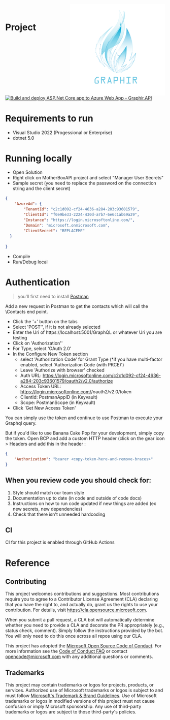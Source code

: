 <img src="./imgs/graphir.svg" width=300 align=right> <br/>

# Project
[![Build and deploy ASP.Net Core app to Azure Web App - Graphir.API](https://github.com/microsoft/Graphir/actions/workflows/main.yml/badge.svg)](https://github.com/microsoft/Graphir/actions/workflows/main.yml)

# Requirements to run
* Visual Studio 2022 (Progessional or Enterprise)
* dotnet 5.0

# Running locally
* Open Solution
* Right click on MotherBoxAPI project and select "Manager User Secrets"
* Sample secret (you need to replace the password on the connection string and the client secret)
```JSON
{
	"AzureAd": {
		"TenantId": "c2c1d092-cf24-4636-a284-203c93601579",
		"ClientId": "f0e9be33-2224-430d-a7b7-6e6c1ab69a29",
		"Instance": "https://login.microsoftonline.com/",
		"Domain": "microsoft.onmicrosoft.com",
		"ClientSecret": "REPLACEME"
  }

}
```
* Compile
* Run/Debug local

# Authentication
> you'll first need to install [Postman](https://www.postman.com/)

Add a new request in Postman to get the contacts which will call the \Contacts end point.

* Click the '+' button on the tabs
* Select 'POST'', if it is not already selected
* Enter the Uri of https://localhost:5001/GraphQL or whatever Uri you are testing
* Click on 'Authorization''
* For Type, select 'OAuth 2.0'
* In the Configure New Token section
  * select 'Authorization Code' for Grant Type (*if you have multi-factor enabled, select 'Authorization Code (with PKCE)')
  * Leave 'Authorize with browser' checked
  * Auth URL: https://login.microsoftonline.com/c2c1d092-cf24-4636-a284-203c93601579/oauth2/v2.0/authorize
  * Access Token URL: https://login.microsoftonline.com/<tenant>/oauth2/v2.0/token
  * ClientId: PostmanAppID (in Keyvault)
  * Scope: PostmanScope (in Keyvault)
* Click 'Get New Access Token'

You can simply use the token and continue to use Postman to execute your Graphql query. 

But if you'd like to use Banana Cake Pop for your development, simply copy the token. 
Open BCP and add a custom HTTP header (click on the gear icon > Headers  and add this in the header :

```JSON
{ 
	"Authorization": "bearer <copy-token-here-and-remove-braces>"
}
```

## When you review code you should check for:

1. Style should match our team style
2. Documentation up to date (in code and outside of code docs)
3. Instructions on how to run code updated if new things are added (ex new secrets, new dependencies)
4. Check that there isn't unneeded hardcoding

## CI 
CI for this project is enabled through GitHub Actions

# Reference


## Contributing

This project welcomes contributions and suggestions.  Most contributions require you to agree to a
Contributor License Agreement (CLA) declaring that you have the right to, and actually do, grant us
the rights to use your contribution. For details, visit https://cla.opensource.microsoft.com.

When you submit a pull request, a CLA bot will automatically determine whether you need to provide
a CLA and decorate the PR appropriately (e.g., status check, comment). Simply follow the instructions
provided by the bot. You will only need to do this once across all repos using our CLA.

This project has adopted the [Microsoft Open Source Code of Conduct](https://opensource.microsoft.com/codeofconduct/).
For more information see the [Code of Conduct FAQ](https://opensource.microsoft.com/codeofconduct/faq/) or
contact [opencode@microsoft.com](mailto:opencode@microsoft.com) with any additional questions or comments.

## Trademarks

This project may contain trademarks or logos for projects, products, or services. Authorized use of Microsoft 
trademarks or logos is subject to and must follow 
[Microsoft's Trademark & Brand Guidelines](https://www.microsoft.com/en-us/legal/intellectualproperty/trademarks/usage/general).
Use of Microsoft trademarks or logos in modified versions of this project must not cause confusion or imply Microsoft sponsorship.
Any use of third-party trademarks or logos are subject to those third-party's policies.
